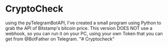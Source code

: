 # CryptoCheck
using the pyTelegramBotAPI, I've created a small program using Python to grab the API of Bitstamp's bitcoin price.
This version DOES NOT use a webhook, so you can run it on your PC, using your own Token that you can get from @BotFather on Telegram.
"# Cryptocheck" 
